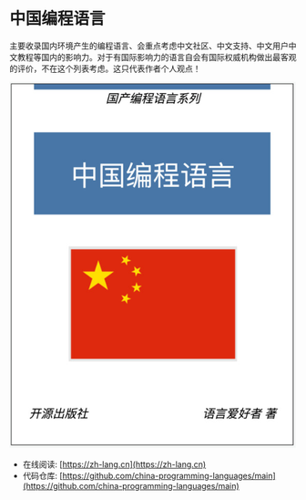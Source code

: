 # 中国编程语言

主要收录国内环境产生的编程语言、会重点考虑中文社区、中文支持、中文用户中文教程等国内的影响力。对于有国际影响力的语言自会有国际权威机构做出最客观的评价，不在这个列表考虑。这只代表作者个人观点！

![](cover.jpg)

- 在线阅读: [https://zh-lang.cn](https://zh-lang.cn)
- 代码仓库: [https://github.com/china-programming-languages/main](https://github.com/china-programming-languages/main)

